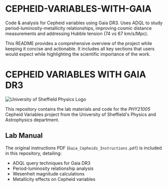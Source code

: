 # CEPHEID-VARIABLES-WITH-GAIA
Code &amp; analysis for Cepheid variables using Gaia DR3. Uses ADQL to study period-luminosity-metallicity relationships, improving cosmic distance measurements and addressing Hubble tension (74 vs 67 km/s/Mpc).

This README provides a comprehensive overview of the project while keeping it concise and actionable. It includes all key sections that users would expect while highlighting the scientific importance of the work.

# CEPHEID VARIABLES WITH GAIA DR3

![University of Sheffield Physics Logo](https://www.sheffield.ac.uk/brand/sites/default/files/media/logo.svg)

This repository contains the lab materials and code for the *PHY21005* Cepheid Variables project from the University of Sheffield's Physics and Astrophysics department.

## Lab Manual
The original instructions PDF (`Gaia_Cepheids_Instructions.pdf`) is included in this repository, detailing:
- ADQL query techniques for Gaia DR3
- Period-luminosity relationship analysis
- Wesenheit magnitude calculations
- Metallicity effects on Cepheid variables
